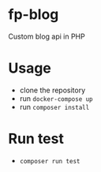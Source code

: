 # fp-blog
Custom blog api in PHP

# Usage
- clone the repository
- run `docker-compose up`
- run  `composer install`

# Run test
- `composer run test`
